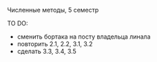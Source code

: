 Численные методы, 5 семестр


TO DO:
- сменить бортака на посту владельца линала
- повторить 2.1, 2.2, 3.1, 3.2
- сделать 3.3, 3.4, 3.5

